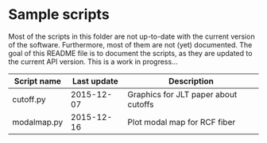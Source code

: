 # Sample scripts

Most of the scripts in this folder are not up-to-date with the current version
of the software. Furthermore, most of them are not (yet) documented. The goal
of this README file is to document the scripts, as they are updated to the current
API version. This is a work in progress…


Script name | Last update | Description
------------|-------------|-------------
cutoff.py   | 2015-12-07  | Graphics for JLT paper about cutoffs
modalmap.py | 2015-12-16  | Plot modal map for RCF fiber
